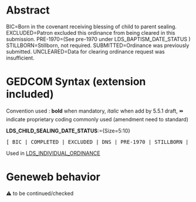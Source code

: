 ﻿# Abstract
BIC=Born in the covenant receiving blessing of child to parent sealing.
EXCLUDED=Patron excluded this ordinance from being cleared in this submission.
PRE-1970=(See pre-1970 under LDS_BAPTISM_DATE_STATUS )
STILLBORN=Stillborn, not required.
SUBMITTED=Ordinance was previously submitted.
UNCLEARED=Data for clearing ordinance request was insufficient.


# GEDCOM Syntax (extension included)
Convention used : **bold** when mandatory, _italic_ when add by 5.5.1 draft, &#x23E9; indicate proprietary coding commonly used (amendment need to standard)<br />

**LDS_CHILD_SEALING_DATE_STATUS**:={Size=5:10}
<pre>
[ BIC | COMPLETED | EXCLUDED | DNS | PRE-1970 | STILLBORN | SUBMITTED | UNCLEARED ]
</pre>
Used in <a href=Ged.LDS_INDIVIDUAL_ORDINANCE.md>LDS_INDIVIDUAL_ORDINANCE</a><br />

# Geneweb behavior


:warning: to be continued/checked

